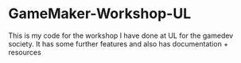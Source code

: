 # GameMaker-Workshop-UL
This is my code for the workshop I have done at UL for the gamedev society. It has some further features and also has documentation + resources
